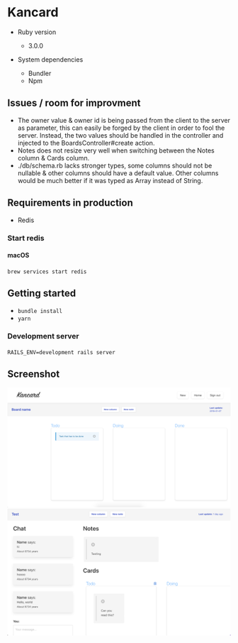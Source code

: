 # Kancard

- Ruby version
  - 3.0.0

- System dependencies
  - Bundler
  - Npm

## Issues / room for improvment

- The owner value & owner id is being passed from the client to the server as parameter, this can easily be forged by the client in order to fool the server. Instead, the two values should be handled in the controller and injected to the BoardsController#create action.
- Notes does not resize very well when switching between the Notes column & Cards column.
- ./db/schema.rb lacks stronger types, some columns should not be nullable & other columns should have a default value. Other columns would be much better if it was typed as Array instead of String.

## Requirements in production

- Redis

### Start redis

#### macOS

`brew services start redis`

## Getting started

- `bundle install`
- `yarn`

### Development server

`RAILS_ENV=development rails server`

## Screenshot

![demo](media/demo.png)
![demo v2](media/demo-v2.png)
